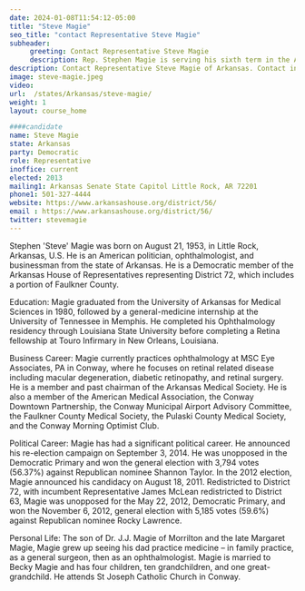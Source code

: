 ```yaml
---
date: 2024-01-08T11:54:12-05:00
title: "Steve Magie"
seo_title: "contact Representative Steve Magie"
subheader:
     greeting: Contact Representative Steve Magie
     description: Rep. Stephen Magie is serving his sixth term in the Arkansas House of Representatives. He represents District 56 which includes a portion of Faulkner County. For the 94th General Assembly, Rep. Magie serves on the House Public Health, Welfare and Labor Committee and the House Agriculture, Forestry and Economic Development.
description: Contact Representative Steve Magie of Arkansas. Contact information for Steve Magie includes email address, phone number, and mailing address.
image: steve-magie.jpeg
video:
url:  /states/Arkansas/steve-magie/
weight: 1
layout: course_home

####candidate
name: Steve Magie
state: Arkansas
party: Democratic
role: Representative
inoffice: current
elected: 2013
mailing1: Arkansas Senate State Capitol Little Rock, AR 72201
phone1: 501-327-4444
website: https://www.arkansashouse.org/district/56/
email : https://www.arkansashouse.org/district/56/
twitter: stevemagie
---
```


Stephen 'Steve' Magie was born on August 21, 1953, in Little Rock, Arkansas, U.S. He is an American politician, ophthalmologist, and businessman from the state of Arkansas. He is a Democratic member of the Arkansas House of Representatives representing District 72, which includes a portion of Faulkner County.

Education:
Magie graduated from the University of Arkansas for Medical Sciences in 1980, followed by a general-medicine internship at the University of Tennessee in Memphis. He completed his Ophthalmology residency through Louisiana State University before completing a Retina fellowship at Touro Infirmary in New Orleans, Louisiana.

Business Career:
Magie currently practices ophthalmology at MSC Eye Associates, PA in Conway, where he focuses on retinal related disease including macular degeneration, diabetic retinopathy, and retinal surgery. He is a member and past chairman of the Arkansas Medical Society. He is also a member of the American Medical Association, the Conway Downtown Partnership, the Conway Municipal Airport Advisory Committee, the Faulkner County Medical Society, the Pulaski County Medical Society, and the Conway Morning Optimist Club.

Political Career:
Magie has had a significant political career. He announced his re-election campaign on September 3, 2014. He was unopposed in the Democratic Primary and won the general election with 3,794 votes (56.37%) against Republican nominee Shannon Taylor. In the 2012 election, Magie announced his candidacy on August 18, 2011. Redistricted to District 72, with incumbent Representative James McLean redistricted to District 63, Magie was unopposed for the May 22, 2012, Democratic Primary, and won the November 6, 2012, general election with 5,185 votes (59.6%) against Republican nominee Rocky Lawrence.

Personal Life:
The son of Dr. J.J. Magie of Morrilton and the late Margaret Magie, Magie grew up seeing his dad practice medicine – in family practice, as a general surgeon, then as an ophthalmologist. Magie is married to Becky Magie and has four children, ten grandchildren, and one great-grandchild. He attends St Joseph Catholic Church in Conway.
